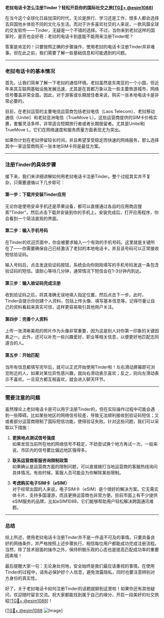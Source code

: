 **老挝电话卡怎么注册Tinder？轻松开启你的国际社交之旅[[TG💪+ @esim1088](https://t.me/s/esim1088)]**

在当今这个全球化日益加深的时代，无论是旅行、学习还是工作，很多人都会选择去异国他乡体验不同的文化与生活。而对于许多喜欢社交的人来说，一款风靡全球的交友软件——Tinder，无疑是一个不错的选择。不过，当你来到老挝这样的国家时，是否也会好奇：老挝的电话卡到底能不能用来注册Tinder呢？

答案是肯定的！只要按照正确的步骤操作，使用老挝的电话卡注册Tinder并非难事。但在此之前，我们需要了解一些基础信息和可能遇到的问题。

---

### 老挝电话卡的基本情况

首先，让我们简单了解一下老挝的通信环境。老挝虽然是东南亚的一个小国，但近年来其互联网基础设施发展迅速，尤其是在首都万象以及一些主要旅游城市，网络信号覆盖非常全面。因此，对于游客或长期居住者来说，购买一张本地电话卡是非常必要的。

目前，在老挝运营的主要电信运营商包括老挝电信（Laos Telecom）、老挝移动通信（Unitel）和老挝亚洲电信（TrueMove L）。这些运营商提供的SIM卡价格实惠，套餐灵活多样，非常适合短期旅行者或者长期居留者。尤其是Unitel和TrueMove L，它们在网络速度和服务质量方面表现尤为突出。

如果你计划在老挝停留较长时间，并且希望享受稳定而快速的网络服务，那么选择其中一家运营商购买一张本地SIM卡将是最佳方案。

---

### 注册Tinder的具体步骤

接下来，我们来详细讲解如何用老挝电话卡注册Tinder。整个过程其实并不复杂，只需要遵循以下几步即可：

#### 第一步：下载并安装Tinder应用
无论你是使用安卓手机还是苹果设备，都可以直接通过各自的应用商店搜索“Tinder”，然后点击下载并安装到你的手机上。安装完成后，打开应用程序，你会看到一个简洁直观的界面。

#### 第二步：输入手机号码
在Tinder的欢迎页面中，你会被要求输入一个有效的手机号码。这里就是关键所在了——你需要确保自己已经激活了老挝的本地电话卡，并且该号码可以正常接收短信验证码。

输入号码后，点击发送验证码按钮，系统会向你刚刚填写的手机号码发送一条包含验证码的短信。请耐心等待几分钟，通常情况下短信会在1-3分钟内到达。

#### 第三步：输入验证码完成注册
收到验证码之后，将其准确无误地填入指定位置，然后点击下一步。此时，Tinder会提示你创建个人资料，包括上传头像、填写基本信息等。记得尽量让自己的资料看起来真实可信，这样更容易吸引其他用户关注。

#### 第四步：完善个人资料
上传一张清晰美观的照片作为头像非常重要，因为这是别人对你第一印象的关键因素之一。此外，还可以补充一些兴趣爱好、职业等相关信息，以便更好地匹配志同道合的人。

#### 第五步：开始匹配
当所有信息都填写完毕后，就可以正式开始使用Tinder啦！左右滑动屏幕即可浏览附近的人，如果对某位异性感兴趣，就向右滑动表示喜欢；反之，则向左滑动表示不喜欢。一旦双方都互相喜欢，就会进入聊天环节。

---

### 需要注意的问题

虽然理论上老挝电话卡是可以用于注册Tinder的，但在实际操作过程中可能会遇到一些障碍。比如某些地区的网络信号较差，导致无法顺利接收到验证码短信；又或者部分运营商限制了国际短信功能，使得验证失败。针对这些问题，我们可以采取以下措施：

1. **更换地点测试信号强度**  
   如果发现当前所在地的网络信号不稳定，不妨尝试换个地方再试一次。一般来说，市区内的信号要比偏远地区强得多。

2. **联系运营商客服咨询限制政策**  
   如果确认是运营商方面的限制问题，可以直接拨打当地运营商的客服热线询问具体情况。有些时候，客服人员可能会为你解除某些限制。

3. **考虑购买电子SIM卡（eSIM）**  
   对于经常出国的人来说，电子SIM卡（eSIM）是个很好的解决方案。它无需实体卡片，支持多国漫游，而且更换运营商也非常方便。目前市面上有不少提供eSIM服务的品牌，比如eSIM1088，它们能够帮助用户轻松解决跨国通讯难题。

---

### 总结

综上所述，使用老挝电话卡注册Tinder并不是一件遥不可及的事情。只要具备良好的网络条件，并严格按照上述步骤执行，相信每位用户都能成功完成注册流程。当然，除了技术层面的操作之外，保持积极乐观的心态也是提高匹配成功率的重要因素哦！

最后提醒大家一句：无论身处何地，安全始终是我们最应该重视的事情。在使用Tinder的过程中，请务必保护好个人信息，避免泄露隐私，同时也要注意辨别对方身份的真实性。

好了，关于老挝电话卡如何注册Tinder的话题就聊到这里啦！如果你还有其他疑问，欢迎随时留言交流。祝大家都能找到属于自己的缘分，开启一段美好的社交旅程[[TG💪+ @esim1088](https://t.me/s/esim1088)]！

[[TG💪+ @esim1088](https://t.me/s/esim1088) ![Image](https://i.postimg.cc/4NQfJmqS/Snipaste-2025-05-13-00-14-12.png)]